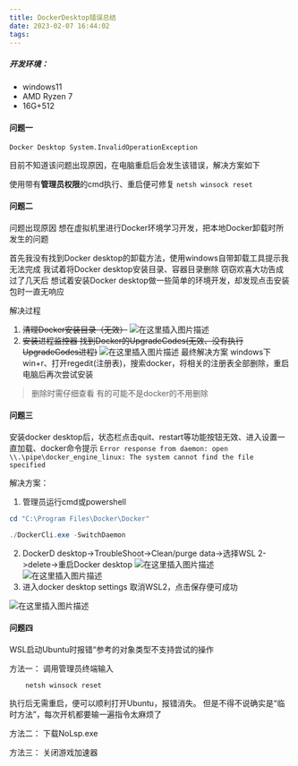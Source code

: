 ```yaml
---
title: DockerDesktop错误总结
date: 2023-02-07 16:44:02
tags:
---
```



##### 开发环境：
- windows11
- AMD Ryzen 7 
- 16G+512


#### 问题一
``Docker Desktop System.InvalidOperationException``

目前不知道该问题出现原因，在电脑重启后会发生该错误，解决方案如下

使用带有**管理员权限**的cmd执行、重启便可修复
``netsh winsock reset``


#### 问题二
问题出现原因
想在虚拟机里进行Docker环境学习开发，把本地Docker卸载时所发生的问题

首先我没有找到Docker desktop的卸载方法，使用windows自带卸载工具提示我无法完成
我试着将Docker desktop安装目录、容器目录删除 窃窃欢喜大功告成
过了几天后 想试着安装Docker desktop做一些简单的环境开发，却发现点击安装包时一直无响应

解决过程

1. ~~清理Docker安装目录（无效）~~ 
![在这里插入图片描述](https://img-blog.csdnimg.cn/84aa84bf02c54518b50d0d9477298451.png)
2. ~~安装进程监控器 找到Docker的UpgradeCodes(无效、没有执行UpgradeCodes进程)~~ 
![在这里插入图片描述](https://img-blog.csdnimg.cn/79e9fe2e9752496280cc7a3cf52a35f6.png)
最终解决方案
windows下win+r、打开regedit(注册表)，搜索docker，将相关的注册表全部删除，重启电脑后再次尝试安装

> 删除时需仔细查看  有的可能不是docker的不用删除

#### 问题三
安装docker desktop后，状态栏点击quit、restart等功能按钮无效、进入设置一直加载、docker命令提示
``Error response from daemon: open \\.\pipe\docker_engine_linux: The system cannot find the file specified``

解决方案：

1. 管理员运行cmd或powershell
```powershell
cd "C:\Program Files\Docker\Docker"

./DockerCli.exe -SwitchDaemon
```
2. DockerD desktop->TroubleShoot->Clean/purge data->选择WSL 2->delete->重启Docker desktop
![在这里插入图片描述](https://img-blog.csdnimg.cn/1a42d2702a1d43aba345fd9b1d043eff.png)![在这里插入图片描述](https://img-blog.csdnimg.cn/9ad27157bdb941f29199d96c79029809.png)
3. 进入docker desktop settings 取消WSL2，点击保存便可成功

![在这里插入图片描述](https://img-blog.csdnimg.cn/aa5eec896027414aa07a0d77ab3658d3.png)

#### 问题四
WSL启动Ubuntu时报错“参考的对象类型不支持尝试的操作

方法一：
调用管理员终端输入
```shell
    netsh winsock reset
```
执行后无需重启，便可以顺利打开Ubuntu，报错消失。
但是不得不说确实是“临时方法”，每次开机都要输一遍指令太麻烦了

方法二：
下载NoLsp.exe

方法三：
关闭游戏加速器
